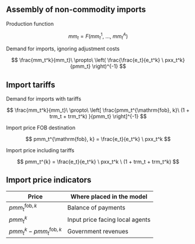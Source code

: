 
## Assembly of non-commodity imports

Production function

$$
mm_t = F(mm_t^1,\ \dots,\ mm_t^A)
$$

Demand for imports, ignoring adjustment costs


$$
\frac{mm_t^k}{mm_t}\ \propto\ \left( \frac{\frac{e_t}{e_t^k} \ pxx_t^k}{pmm_t} \right)^{-1}
$$


## Import tariffs

Demand for imports with tariffs

$$
\frac{mm_t^k}{mm_t}\ \propto\ \left[ \frac{pmm_t^{\mathrm{fob}, k}\ (1 + trm_t + trm_t^k) }{pmm_t} \right]^{-1}
$$

Import price FOB destination 

$$
pmm_t^{\mathrm{fob}, k} = \frac{e_t}{e_t^k} \ pxx_t^k 
$$

Import price including tariffs

$$
pmm_t^{k} = \frac{e_t}{e_t^k} \ pxx_t^k \ (1 + trm_t + trm_t^k) 
$$


## Import price indicators

Price | Where placed in the model
---|---
$pmm_t^{\mathrm{fob}, k}$ |  Balance of payments
$pmm_t^{k}$ | Input price facing local agents
$pmm_t^k - pmm_t^{\mathrm{fob}, k}$ |  Government revenues


